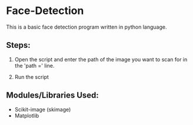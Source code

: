 # Face-Detection
This is a basic face detection program written in python language.

## Steps:
1. Open the script and enter the path of the image you want to scan for in the 'path =' line.

2. Run the script 

## Modules/Libraries Used:
* Scikit-image (skimage)
* Matplotlib 


